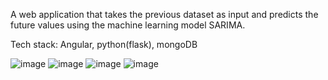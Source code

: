 A web application that takes the previous dataset as input and predicts the future values using the machine learning model SARIMA.

Tech stack: Angular, python(flask), mongoDB


![image](https://github.com/kalila-cna/Sales-forecasting-app/assets/109810137/9a28292a-78e7-44ea-af93-7ad1344b01e5)
![image](https://github.com/kalila-cna/Sales-forecasting-app/assets/109810137/6fb07de3-eae4-4734-83d2-d661dc50b178)
![image](https://github.com/kalila-cna/Sales-forecasting-app/assets/109810137/8f08c73a-7f1c-4ff6-95ed-5404b28ee7aa)
![image](https://github.com/kalila-cna/Sales-forecasting-app/assets/109810137/e4551c8c-8062-4345-9233-f76568835e8a)
